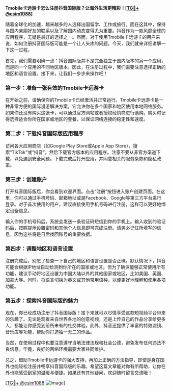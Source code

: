 **Tmobile卡远游卡怎么注册抖音国际版？让海外生活更精彩！[[TG💪+ @esim1088](https://t.me/s/esim1088)]**

随着全球化的加速，越来越多的人选择出国留学、工作或旅行。而在这其中，保持与国内亲朋好友的联系以及了解国内动态变得尤为重要。抖音作为一款风靡全球的应用程序，无疑是最好的选择之一。然而，对于使用Tmobile卡远游卡的用户来说，如何注册抖音国际版可能是一个让人头疼的问题。今天，我们就来详细讲解一下这一过程。

首先，我们需要明确一点：抖音国际版并不是完全独立于国内版本的另一个应用，而是同一个应用的不同地区版本。因此，在注册过程中，我们需要注意选择正确的地区和语言设置。接下来，让我们一步步来操作吧！

### 第一步：准备一张有效的Tmobile卡远游卡

在开始之前，请确保你的Tmobile卡已经激活并正常运行。Tmobile卡远游卡是一种非常方便的国际漫游解决方案，它允许你在多个国家和地区使用本地网络服务。如果你还没有购买这张卡，可以通过官方网站或者授权经销商进行选购。购买时记得选择适合你所在国家或地区的套餐，以保证网络连接的稳定性和速度。

### 第二步：下载抖音国际版应用程序

访问各大应用商店（如Google Play Store或Apple App Store），搜索“TikTok”或“抖音”，然后下载官方版本的应用程序。注意不要从非官方渠道下载，以免遇到安全问题。下载完成后打开应用，并同意相关的服务条款和隐私政策。

### 第三步：创建账户

打开抖音国际版后，你会看到欢迎界面。点击“注册”按钮进入账户创建页面。在这里，你可以通过手机号码、邮箱地址或是Facebook、Google等第三方平台进行登录。对于首次使用的用户，建议直接使用手机号码进行注册，这样可以更好地绑定设备信息。

输入你的手机号码后，系统会发送一条验证码短信到你的手机上。输入收到的验证码后，按照提示设置密码和其他个人信息即可完成注册。请务必记住所填写的信息，因为这些将是日后找回账号的重要依据。

### 第四步：调整地区和语言设置

注册完成后，别忘了检查一下自己的地区和语言设置是否正确。默认情况下，抖音可能会根据IP地址自动检测到你所在的国家或地区。但为了确保能够正常使用所有功能，建议手动将地区设置为中国大陆以外的其他国家或地区，比如美国、英国、加拿大等。同时，将语言切换为英文或其他常用语种，以便更好地理解和使用各项功能。

### 第五步：探索抖音国际版的魅力

现在，你已经成功注册了抖音国际版！接下来就可以尽情享受这款短视频平台带来的乐趣了。无论是观看来自世界各地的创意视频，还是上传自己的作品分享给更多人，都能让你感受到前所未有的社交体验。此外，抖音还提供了丰富的特效滤镜、音乐库等功能，帮助你打造独一无二的作品。

当然，在使用过程中也要注意遵守当地法律法规和社会公德，避免发布任何违法不良信息。毕竟，良好的网络环境需要大家共同维护。

总之，借助Tmobile卡远游卡的强大支持，再加上正确的方法指导，即使是身在国外也能轻松注册并畅享抖音国际版的乐趣。希望这篇文章能对你有所帮助，让你在外也能感受到家的温暖与便捷。如果还有其他疑问，欢迎随时留言交流哦！

[[TG💪+ @esim1088](https://t.me/s/esim1088) ![Image](https://i.postimg.cc/4NQfJmqS/Snipaste-2025-05-13-00-14-12.png)]